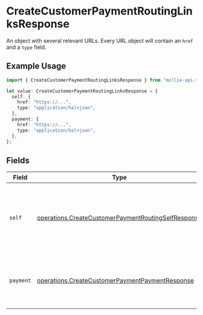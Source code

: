# CreateCustomerPaymentRoutingLinksResponse

An object with several relevant URLs. Every URL object will contain an `href` and a `type` field.

## Example Usage

```typescript
import { CreateCustomerPaymentRoutingLinksResponse } from "mollie-api-typescript/models/operations";

let value: CreateCustomerPaymentRoutingLinksResponse = {
  self: {
    href: "https://...",
    type: "application/hal+json",
  },
  payment: {
    href: "https://...",
    type: "application/hal+json",
  },
};
```

## Fields

| Field                                                                                                                      | Type                                                                                                                       | Required                                                                                                                   | Description                                                                                                                |
| -------------------------------------------------------------------------------------------------------------------------- | -------------------------------------------------------------------------------------------------------------------------- | -------------------------------------------------------------------------------------------------------------------------- | -------------------------------------------------------------------------------------------------------------------------- |
| `self`                                                                                                                     | [operations.CreateCustomerPaymentRoutingSelfResponse](../../models/operations/createcustomerpaymentroutingselfresponse.md) | :heavy_check_mark:                                                                                                         | In v2 endpoints, URLs are commonly represented as objects with an `href` and `type` field.                                 |
| `payment`                                                                                                                  | [operations.CreateCustomerPaymentPaymentResponse](../../models/operations/createcustomerpaymentpaymentresponse.md)         | :heavy_check_mark:                                                                                                         | The API resource URL of the [payment](get-payment) that belong to this route.                                              |